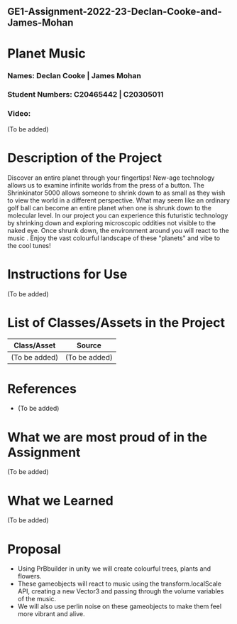 ## GE1-Assignment-2022-23-Declan-Cooke-and-James-Mohan

# Planet Music

### Names: Declan Cooke | James Mohan

### Student Numbers: C20465442 | C20305011

### Video: 
(To be added)

# Description of the Project
Discover an entire planet through your fingertips! New-age technology allows us to examine infinite worlds from the press of a button. The Shrinkinator 5000 allows someone to shrink down to as small as they wish to view the world in a different perspective. What may seem like an ordinary golf ball can become an entire planet when one is shrunk down to the molecular level. In our project you can experience this futuristic technology by shrinking down and exploring microscopic oddities not visible to the naked eye.  Once shrunk down, the environment around you will react to the music . Enjoy the vast colourful landscape of these "planets" and vibe to the cool tunes!

# Instructions for Use
(To be added)

# List of Classes/Assets in the Project
| **Class/Asset** | **Source** |
|-----------|-----------|
| (To be added) | (To be added) |

# References
- (To be added)

# What we are most proud of in the Assignment
(To be added)

# What we Learned
(To be added)

# Proposal
- Using PrBbuilder in unity we will create colourful trees, plants and flowers.
- These gameobjects will react to  music using the transform.localScale API, creating a new Vector3 and passing through the volume variables of the music.
- We will also use perlin noise on these gameobjects to make them feel more vibrant and alive.
